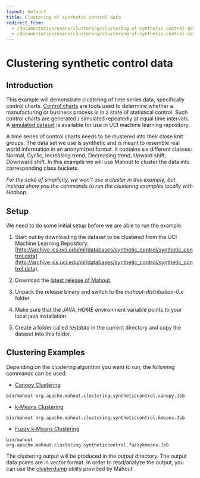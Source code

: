 ```yaml
---
layout: default
title: Clustering of synthetic control data
redirect_from:
  - /documentation/users/clustering/clustering-of-synthetic-control-data
  - /documentation/users/clustering/clustering-of-synthetic-control-data.html
---
```


# Clustering synthetic control data

## Introduction

This example will demonstrate clustering of time series data, specifically control charts. [Control charts](http://en.wikipedia.org/wiki/Control_chart) are tools used to determine whether a manufacturing or business process is in a state of statistical control. Such control charts are generated / simulated repeatedly at equal time intervals. A [simulated dataset](http://archive.ics.uci.edu/ml/databases/synthetic_control/synthetic_control.data.html) is available for use in UCI machine learning repository.

A time series of control charts needs to be clustered into their close knit groups. The data set we use is synthetic and is meant to resemble real world information in an anonymized format. It contains six different classes: Normal, Cyclic, Increasing trend, Decreasing trend, Upward shift, Downward shift. In this example we will use Mahout to cluster the data into corresponding class buckets. 

*For the sake of simplicity, we won't use a cluster in this example, but instead show you the commands to run the clustering examples locally with Hadoop*.

## Setup

We need to do some initial setup before we are able to run the example. 


  1. Start out by downloading the dataset to be clustered from the UCI Machine Learning Repository: [http://archive.ics.uci.edu/ml/databases/synthetic_control/synthetic_control.data](http://archive.ics.uci.edu/ml/databases/synthetic_control/synthetic_control.data).

  2. Download the [latest release of Mahout](/download/downloads.html).

  3. Unpack the release binary and switch to the *mahout-distribution-0.x* folder

  4. Make sure that the *JAVA_HOME* environment variable points to your local java installation

  5. Create a folder called *testdata* in the current directory and copy the dataset into this folder.


## Clustering Examples

Depending on the clustering algorithm you want to run, the following commands can be used:


   * [Canopy Clustering](/users/clustering/canopy-clustering.html)

    bin/mahout org.apache.mahout.clustering.syntheticcontrol.canopy.Job

   * [k-Means Clustering](/users/clustering/k-means-clustering.html)

    bin/mahout org.apache.mahout.clustering.syntheticcontrol.kmeans.Job


   * [Fuzzy k-Means Clustering](/users/clustering/fuzzy-k-means.html)

    bin/mahout org.apache.mahout.clustering.syntheticcontrol.fuzzykmeans.Job

The clustering output will be produced in the *output* directory. The output data points are in vector format. In order to read/analyze the output, you can use the [clusterdump](/users/clustering/cluster-dumper.html) utility provided by Mahout.

